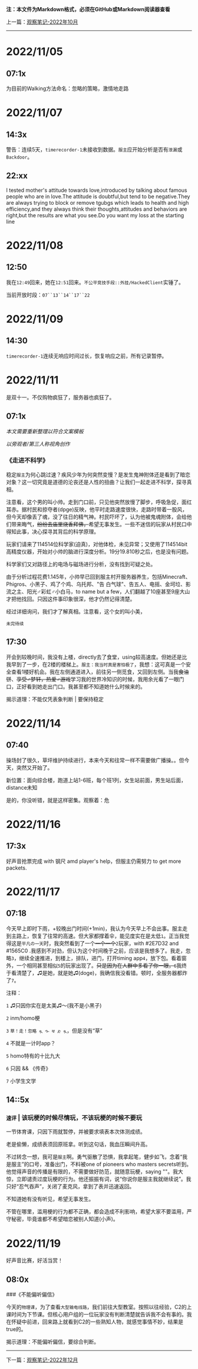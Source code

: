 **注：本文件为Markdown格式，必须在GitHub或Markdown阅读器查看**

上一篇：[观察笔记-2022年10月](https://github.com/wujinjun-MC/spectator-notes/blob/main/%E8%A7%82%E5%AF%9F%E7%AC%94%E8%AE%B0/%E8%A7%82%E5%AF%9F%E7%AC%94%E8%AE%B0-2022%E5%B9%B410%E6%9C%88.md)

--------

# 2022/11/05

## 07:1x

为目前的Walking方法命名：忽略的策略，激情地走路

# 2022/11/07

## 14:3x

警告：连续5天，`timerecorder-1`未接收到数据。`服主`应开始分析是否有`泄漏`或`Backdoor`。

## 22:xx

I tested mother's attitude towards love,introduced by talking about famous people who are in love.The attitude is doubtful,but tend to be negative.They are always trying to block or remove tgubgs which leads to health and high efficiency,and they always think their thoughts,attitudes and behaviors are right,but the results are what you see.Do you want my loss at the starting line

# 2022/11/08

## 12:50

我在`12:49`回来，她在`12:51`回来。`不公平竞技手段::外挂/HackedClient`实锤了。

当前开放时段：`07``13``14``17``22`

# 2022/11/09

## 14:30

`timerecorder-1`连续无响应时间过长，恢复响应之前，所有记录暂停。

# 2022/11/11

是双十一。不仅购物疯狂了，服务器也疯狂了。

## 07:1x

*本文需要重新整理以符合文案模板*

*以旁观者/第三人称视角创作*

### 《走进不科学》

稳定`服主`为何心跳过速？疾风少年为何突然变慢？是发生鬼神附体还是看到了暗恋对象？这一切究竟是道德的沦丧还是人性的扭曲？让我们一起走进不科学，探寻真相。

注意看，这个男的叫小帅。走到门口前，只见他突然放慢了脚步，呼吸急促，面红耳赤。据村民和掠夺者(dpge)反映，他平时走路速度很快，走路时带着一股风，但今天却像丢了魂，没了往日的精气神。村民吓坏了，认为他被鬼魂附体，会给他们带来晦气，~~纷纷去庙里烧香拜佛，~~希望无事发生。一些不迷信的玩家从村民口中得知此事，决心探寻其背后的科学原理。

玩家们请来了114514位科学家(迫真)，对他体检，未见异常；又使用了114514bit高精度仪器，开始对小帅的脑进行深度分析。19分19.810秒之后，也是没有问题。

科学家们又对路径上的电场与磁场进行分析，没有找到可疑之处。

由于分析过程花费1.145年，小帅早已回到服主村开服务器养生，包括Minecraft、Phigros、小黑子、鸡了个鸡、乌托邦、"告 白气球"、告五人、电摇、金坷垃、影流之主、阳光♂彩虹♂小白马，to name but a few，人们翻越了10座甚至9座大山才把他找回。只因这件事印象很深，他才仍然记得清楚。

经过详细询问，我们才了解真相。注意看，这个女的叫小美，

`未完待续`

## 17:30

开会到较晚时间，我没有上楼，directly去了食堂，using较高速度。但她还是比我早到了一步，在2楼的楼梯上。`服主：我当时真是害怕极了`，我想：这可真是一个安全查看1楼好机会。我在左侧通道进入，前往另一侧觅食，又回到左侧。当我~~食油饼~~、~~享受♂梦轩，热爱♂游戏~~学习我的世界冷知识的时候，我用余光看了一眼门口，正好看到她走出门口。我甚至都不知道她什么时候来的。

揭示道理：不能仅凭表象判断 | 要保持稳定

# 2022/11/14

## 07:40

操场封了很久，草坪维护持续进行，本来今天和往常一样不需要做广播操。。但今天，突然又开始了。

新位置：面向综合楼，跑道上站1-6班，每个班1列，女生站前面，男生站后面，distance未知

是的，你没听错，就是这样密集。观察着：危

# 2022/11/16

## 17:3x

好声音抢票完成 with 钢尺 amd player's help，但服主仍需努力 to get more packets.

# 2022/11/17

## 07:18

今天早上即时下雨，+较晚出门时间(+1min)，我认为今天早上不会出事。服主走到主路上，恢复了往常的高速。但大家都撑着伞，能见度实在是太低`1`。正当我觉得这是`平凡の一天`时，我突然看到了一个~~一个一个~~`2`玩家，with #2E7D32 and #1565C0 .我感到不对劲，但认为这个时间晚于之前，应该是我想多了。我走，忽略`3`，继续全速推进，到楼上，排队，进门，打开timing app`4`，放下包。看着窗外，一个相同甚至相似`5`的玩家出现了。~~只是因为在人群中多看了你一眼，~~`6`我终于看清楚了，♫是她，就是她♫(doge)，我确信我没看错。顿时，全服务器都炸了`7`。

注释：

`1` ♫只因你实在是太美♫～(我不是小黑子)

`2` inm/homo梗

`3` `草！走！忽略 ጿ ኈ ቼ ዽ ጿ`，但是没有“草”

`4` 不就是一计时app？

`5` homo特有的十比九大

`6` 只因 && 《传奇》

`7` 小学生文学

## 14::5x

### `速评` | 该玩梗的时候尽情玩，不该玩梗的时候不要玩

一节体育课，只因下雨就暂停，并被要求填表本次体测成绩。

老是偷懒，成绩表须回原班拿。听到这句话，我血压瞬间升高。

不过转念一想，我可是`服主`啊。勇气驱散了恐惧，我拿起笔，健步如飞，念着“我是服主”的口号，准备出门，不料被one of pioneers who masters secrets听到。他觉得声音的传播是有限的，不需要做好防范，就随意玩梗，saying ""。我大惊，立即谴责过度玩梗的行为。他还振振有词，说“你说你是服主我就继续说”。我只好“忍气吞声”，关闭了麦克风，拿到了表并迅速返回。

不知道她有没有听见，希望无事发生。

不管在哪里，滥用梗的行为都不正确，都会造成不利影响，希望大家不要滥用，严守秘密，毕竟谁都不希望暗恋被别人知道(小声)。

# 2022/11/19

好声音比赛，好活当赏！

## 08:0x

###《不能偏听偏信》

今天的`物理课`，为了查看`大型输电线路`，我们前往大型教室。按照以往经验，C2的上课时间为下节课。但核心用户组的一位玩家没有判断清楚就告诉我不会有事的。我在怀疑中前进，回来路上就看到C2的一些熟知人物，就感觉事情不妙，结果是true的。

揭示道理：不能偏听偏信，要综合判断。

--------

下一篇：[观察笔记-2022年12月](https://github.com/wujinjun-MC/spectator-notes/blob/main/%E8%A7%82%E5%AF%9F%E7%AC%94%E8%AE%B0/%E8%A7%82%E5%AF%9F%E7%AC%94%E8%AE%B0-2022%E5%B9%B412%E6%9C%88.md)
